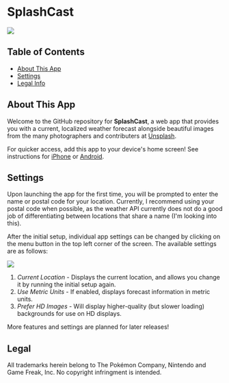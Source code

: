 # SplashCast

<img src="https://danielbeehn.github.io/splashcast/img/forecast.jpg" style="text-align: center;">

## Table of Contents
- [About This App](#about)
- [Settings](#settings)
- [Legal Info](#legal)

<a name="about"></a>

## About This App

Welcome to the GitHub repository for **SplashCast**, a web app that provides you with a current, localized weather forecast alongside beautiful images from the many photographers and contributers at [Unsplash](https:/www.unsplash.com/).

For quicker access, add this app to your device's home screen! See instructions for [iPhone](https://ios.gadgethacks.com/how-to/safari-101-save-website-webpage-your-home-screen-for-instant-access-0182580/) or [Android](https://www.greenbot.com/article/3041304/android/how-to-add-a-web-site-to-your-android-home-screen-with-chrome.html).

<a name="Settings"></a>

## Settings

Upon launching the app for the first time, you will be prompted to enter the name or postal code for your location. Currently, I recommend using your postal code when possible, as the weather API currently does not do a good job of differentiating between locations that share a name (I'm looking into this).

After the initial setup, individual app settings can be changed by clicking on the menu button in the top left corner of the screen. The available settings are as follows:

<img src="https://danielbeehn.github.io/splashcast/img/settings.png" style="text-align: center;">

1. *Current Location* - Displays the current location, and allows you change it by running the initial setup again.
2. *Use Metric Units* - If enabled, displays forecast information in metric units.
3. *Prefer HD Images* - Will display higher-quality (but slower loading) backgrounds for use on HD displays.

More features and settings are planned for later releases!

<a name="legal"></a>

## Legal

All trademarks herein belong to The Pokémon Company, Nintendo and Game Freak, Inc. No copyright infringment is intended.